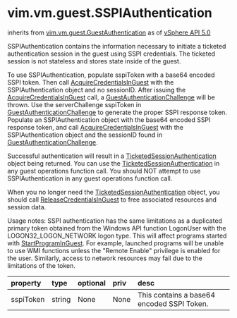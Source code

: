 vim.vm.guest.SSPIAuthentication
===============================
inherits from [vim.vm.guest.GuestAuthentication](docs/vim.vm.guest.GuestAuthentication.md)
as of [vSphere API 5.0](vim.version.md#vim.version.version7)


SSPIAuthentication contains the information necessary to   initiate a ticketed authentication session in the guest   using SSPI credentials.   The ticketed session is not stateless and stores state inside of the guest.   <p>   To use SSPIAuthentication, populate sspiToken with a base64 encoded SSPI token.   Then call <a href="vim.vm.guest.AuthManager.md#acquireCredentials">AcquireCredentialsInGuest</a> with   the SSPIAuthentication object and no sessionID.    After issuing the <a href="vim.vm.guest.AuthManager.md#acquireCredentials">AcquireCredentialsInGuest</a> call, a   <a href="vim.fault.GuestAuthenticationChallenge.md">GuestAuthenticationChallenge</a> will be thrown.   Use the serverChallenge sspiToken in <a href="vim.fault.GuestAuthenticationChallenge.md">GuestAuthenticationChallenge</a>   to generate the proper SSPI response token.    Populate an SSPIAuthentication object with the base64 encoded SSPI response token, and   call <a href="vim.vm.guest.AuthManager.md#acquireCredentials">AcquireCredentialsInGuest</a> with the SSPIAuthentication object and   the sessionID found in <a href="vim.fault.GuestAuthenticationChallenge.md">GuestAuthenticationChallenge</a>.   <p>   Successful authentication will result in a <a href="vim.vm.guest.TicketedSessionAuthentication.md">TicketedSessionAuthentication</a>   object being returned. You can use the <a href="vim.vm.guest.TicketedSessionAuthentication.md">TicketedSessionAuthentication</a> in any   guest operations function call. You should NOT attempt to use SSPIAuthentication in any guest   operations function call.   <p>   When you no longer need the <a href="vim.vm.guest.TicketedSessionAuthentication.md">TicketedSessionAuthentication</a> object, you should   call <a href="vim.vm.guest.AuthManager.md#releaseCredentials">ReleaseCredentialsInGuest</a> to free associated resources   and session data.   <p>   Usage notes: SSPI authentication has the same limitations as a duplicated primary token obtained   from the Windows API function LogonUser with the LOGON32_LOGON_NETWORK logon type. This will affect   programs started with <a href="vim.vm.guest.ProcessManager.md#startProgram">StartProgramInGuest</a>. For example, launched   programs will be unable to use WMI functions unless the "Remote Enable" privilege is enabled for   the user. Similarly, access to network resources may fail due to the limitations of the token.

| property | type | optional | priv | desc |
|:---------|:-----|:---------|:-----|:-----|
| sspiToken | string | None | None | This contains a base64 encoded SSPI Token. |


